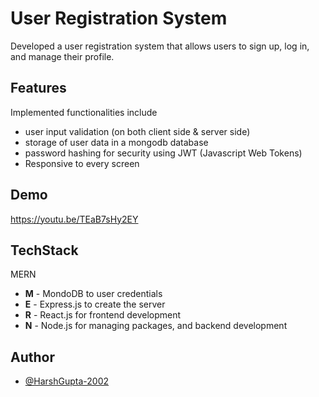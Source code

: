 # User Registration System

Developed a user registration system that allows users to sign up, log in, and manage their profile.

## Features

Implemented functionalities include

- user input validation (on both client side & server side)
- storage of user data in a mongodb database
- password hashing for security using JWT (Javascript Web Tokens)
- Responsive to every screen

## Demo

https://youtu.be/TEaB7sHy2EY

## TechStack

MERN

- **M** - MondoDB to user credentials
- **E** - Express.js to create the server
- **R** - React.js for frontend development
- **N** - Node.js for managing packages, and backend development
## Author

- [@HarshGupta-2002](https://github.com/HarshGupta-2002)